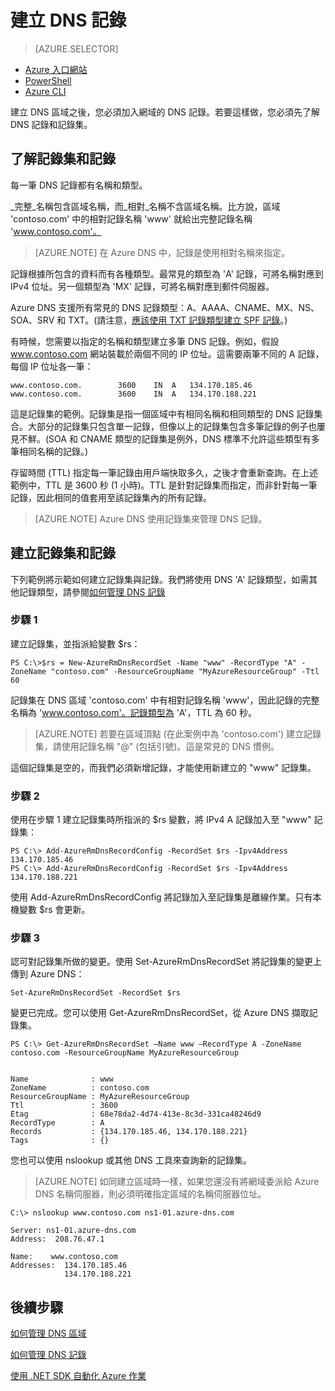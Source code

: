 <properties
   pageTitle="建立 DNS 區域的記錄集和記錄 | Microsoft Azure"
   description="如何建立 Azure DNS 的主機記錄。使用 PowerShell 設定記錄集和記錄"
   services="dns"
   documentationCenter="na"
   authors="cherylmc"
   manager="carmonm"
   editor=""/>

<tags
   ms.service="dns"
   ms.devlang="na"
   ms.topic="article"
   ms.tgt_pltfrm="na"
   ms.workload="infrastructure-services"
   ms.date="03/03/2016"
   ms.author="cherylmc"/>


# 建立 DNS 記錄


> [AZURE.SELECTOR]
- [Azure 入口網站](dns-getstarted-create-recordset-portal.md)
- [PowerShell](dns-getstarted-create-recordset.md)
- [Azure CLI](dns-getstarted-create-recordset-cli.md)

建立 DNS 區域之後，您必須加入網域的 DNS 記錄。若要這樣做，您必須先了解 DNS 記錄和記錄集。


## 了解記錄集和記錄
每一筆 DNS 記錄都有名稱和類型。

_完整_名稱包含區域名稱，而_相對_名稱不含區域名稱。比方說，區域 'contoso.com' 中的相對記錄名稱 'www' 就給出完整記錄名稱 'www.contoso.com'。

>[AZURE.NOTE] 在 Azure DNS 中，記錄是使用相對名稱來指定。

記錄根據所包含的資料而有各種類型。最常見的類型為 'A' 記錄，可將名稱對應到 IPv4 位址。另一個類型為 'MX' 記錄，可將名稱對應到郵件伺服器。

Azure DNS 支援所有常見的 DNS 記錄類型：A、AAAA、CNAME、MX、NS、SOA、SRV 和 TXT。(請注意，[應該使用 TXT 記錄類型建立 SPF 記錄](http://tools.ietf.org/html/rfc7208#section-3.1)。)

有時候，您需要以指定的名稱和類型建立多筆 DNS 記錄。例如，假設 www.contoso.com 網站裝載於兩個不同的 IP 位址。這需要兩筆不同的 A 記錄，每個 IP 位址各一筆：

	www.contoso.com.		3600	IN	A	134.170.185.46
	www.contoso.com.		3600	IN	A	134.170.188.221

這是記錄集的範例。記錄集是指一個區域中有相同名稱和相同類型的 DNS 記錄集合。大部分的記錄集只包含單一記錄，但像以上的記錄集包含多筆記錄的例子也屢見不鮮。(SOA 和 CNAME 類型的記錄集是例外，DNS 標準不允許這些類型有多筆相同名稱的記錄。)

存留時間 (TTL) 指定每一筆記錄由用戶端快取多久，之後才會重新查詢。在上述範例中，TTL 是 3600 秒 (1 小時)。TTL 是針對記錄集而指定，而非針對每一筆記錄，因此相同的值套用至該記錄集內的所有記錄。

>[AZURE.NOTE] Azure DNS 使用記錄集來管理 DNS 記錄。



## 建立記錄集和記錄

下列範例將示範如何建立記錄集與記錄。我們將使用 DNS 'A' 記錄類型，如需其他記錄類型，請參閱[如何管理 DNS 記錄](dns-operations-recordsets.md)


### 步驟 1

建立記錄集，並指派給變數 $rs：

	PS C:\>$rs = New-AzureRmDnsRecordSet -Name "www" -RecordType "A" -ZoneName "contoso.com" -ResourceGroupName "MyAzureResourceGroup" -Ttl 60

記錄集在 DNS 區域 'contoso.com' 中有相對記錄名稱 'www'，因此記錄的完整名稱為 'www.contoso.com'。記錄類型為 'A'，TTL 為 60 秒。

>[AZURE.NOTE] 若要在區域頂點 (在此案例中為 'contoso.com') 建立記錄集，請使用記錄名稱 "@" (包括引號)。這是常見的 DNS 慣例。

這個記錄集是空的，而我們必須新增記錄，才能使用新建立的 "www" 記錄集。<BR>

### 步驟 2

使用在步驟 1 建立記錄集時所指派的 $rs 變數，將 IPv4 A 記錄加入至 "www" 記錄集：

	PS C:\> Add-AzureRmDnsRecordConfig -RecordSet $rs -Ipv4Address 134.170.185.46
	PS C:\> Add-AzureRmDnsRecordConfig -RecordSet $rs -Ipv4Address 134.170.188.221

使用 Add-AzureRmDnsRecordConfig 將記錄加入至記錄集是離線作業。只有本機變數 $rs 會更新。

### 步驟 3
認可對記錄集所做的變更。使用 Set-AzureRmDnsRecordSet 將記錄集的變更上傳到 Azure DNS：


	Set-AzureRmDnsRecordSet -RecordSet $rs

變更已完成。您可以使用 Get-AzureRmDnsRecordSet，從 Azure DNS 擷取記錄集。


	PS C:\> Get-AzureRmDnsRecordSet –Name www –RecordType A -ZoneName contoso.com -ResourceGroupName MyAzureResourceGroup


	Name              : www
	ZoneName          : contoso.com
	ResourceGroupName : MyAzureResourceGroup
	Ttl               : 3600
	Etag              : 68e78da2-4d74-413e-8c3d-331ca48246d9
	RecordType        : A
	Records           : {134.170.185.46, 134.170.188.221}
	Tags              : {}



您也可以使用 nslookup 或其他 DNS 工具來查詢新的記錄集。

>[AZURE.NOTE] 如同建立區域時一樣，如果您還沒有將網域委派給 Azure DNS 名稱伺服器，則必須明確指定區域的名稱伺服器位址。


	C:\> nslookup www.contoso.com ns1-01.azure-dns.com

	Server: ns1-01.azure-dns.com
	Address:  208.76.47.1

	Name:    www.contoso.com
	Addresses:  134.170.185.46
    	        134.170.188.221



## 後續步驟

[如何管理 DNS 區域](dns-operations-dnszones.md)

[如何管理 DNS 記錄](dns-operations-recordsets.md)<BR>

[使用 .NET SDK 自動化 Azure 作業](dns-sdk.md)
 

<!---HONumber=AcomDC_0427_2016-->
